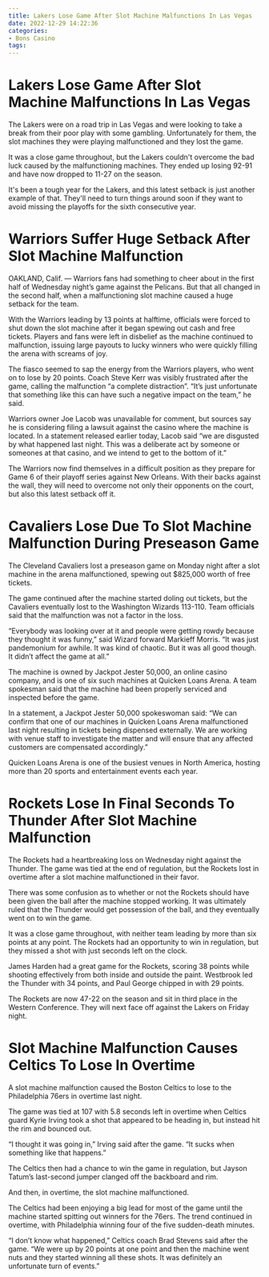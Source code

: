 ```yaml
---
title: Lakers Lose Game After Slot Machine Malfunctions In Las Vegas 
date: 2022-12-29 14:22:36
categories:
- Bons Casino
tags:
---
```



#  Lakers Lose Game After Slot Machine Malfunctions In Las Vegas 

The Lakers were on a road trip in Las Vegas and were looking to take a break from their poor play with some gambling. Unfortunately for them, the slot machines they were playing malfunctioned and they lost the game.

It was a close game throughout, but the Lakers couldn't overcome the bad luck caused by the malfunctioning machines. They ended up losing 92-91 and have now dropped to 11-27 on the season.

It's been a tough year for the Lakers, and this latest setback is just another example of that. They'll need to turn things around soon if they want to avoid missing the playoffs for the sixth consecutive year.

#  Warriors Suffer Huge Setback After Slot Machine Malfunction 

OAKLAND, Calif. — Warriors fans had something to cheer about in the first half of Wednesday night’s game against the Pelicans. But that all changed in the second half, when a malfunctioning slot machine caused a huge setback for the team.

With the Warriors leading by 13 points at halftime, officials were forced to shut down the slot machine after it began spewing out cash and free tickets. Players and fans were left in disbelief as the machine continued to malfunction, issuing large payouts to lucky winners who were quickly filling the arena with screams of joy.

The fiasco seemed to sap the energy from the Warriors players, who went on to lose by 20 points. Coach Steve Kerr was visibly frustrated after the game, calling the malfunction “a complete distraction”. “It’s just unfortunate that something like this can have such a negative impact on the team,” he said.

Warriors owner Joe Lacob was unavailable for comment, but sources say he is considering filing a lawsuit against the casino where the machine is located. In a statement released earlier today, Lacob said “we are disgusted by what happened last night. This was a deliberate act by someone or someones at that casino, and we intend to get to the bottom of it.”

The Warriors now find themselves in a difficult position as they prepare for Game 6 of their playoff series against New Orleans. With their backs against the wall, they will need to overcome not only their opponents on the court, but also this latest setback off it.

#  Cavaliers Lose Due To Slot Machine Malfunction During Preseason Game 

The Cleveland Cavaliers lost a preseason game on Monday night after a slot machine in the arena malfunctioned, spewing out $825,000 worth of free tickets.

The game continued after the machine started doling out tickets, but the Cavaliers eventually lost to the Washington Wizards 113-110. Team officials said that the malfunction was not a factor in the loss.

“Everybody was looking over at it and people were getting rowdy because they thought it was funny,” said Wizard forward Markieff Morris. “It was just pandemonium for awhile. It was kind of chaotic. But it was all good though. It didn’t affect the game at all.”

The machine is owned by Jackpot Jester 50,000, an online casino company, and is one of six such machines at Quicken Loans Arena. A team spokesman said that the machine had been properly serviced and inspected before the game.

In a statement, a Jackpot Jester 50,000 spokeswoman said: “We can confirm that one of our machines in Quicken Loans Arena malfunctioned last night resulting in tickets being dispensed externally. We are working with venue staff to investigate the matter and will ensure that any affected customers are compensated accordingly.”

Quicken Loans Arena is one of the busiest venues in North America, hosting more than 20 sports and entertainment events each year.

#  Rockets Lose In Final Seconds To Thunder After Slot Machine Malfunction 

The Rockets had a heartbreaking loss on Wednesday night against the Thunder. The game was tied at the end of regulation, but the Rockets lost in overtime after a slot machine malfunctioned in their favor.

There was some confusion as to whether or not the Rockets should have been given the ball after the machine stopped working. It was ultimately ruled that the Thunder would get possession of the ball, and they eventually went on to win the game.

It was a close game throughout, with neither team leading by more than six points at any point. The Rockets had an opportunity to win in regulation, but they missed a shot with just seconds left on the clock.

James Harden had a great game for the Rockets, scoring 38 points while shooting effectively from both inside and outside the paint. Westbrook led the Thunder with 34 points, and Paul George chipped in with 29 points.

The Rockets are now 47-22 on the season and sit in third place in the Western Conference. They will next face off against the Lakers on Friday night.

#  Slot Machine Malfunction Causes Celtics To Lose In Overtime

A slot machine malfunction caused the Boston Celtics to lose to the Philadelphia 76ers in overtime last night.

The game was tied at 107 with 5.8 seconds left in overtime when Celtics guard Kyrie Irving took a shot that appeared to be heading in, but instead hit the rim and bounced out.

“I thought it was going in,” Irving said after the game. “It sucks when something like that happens.”

The Celtics then had a chance to win the game in regulation, but Jayson Tatum’s last-second jumper clanged off the backboard and rim.

And then, in overtime, the slot machine malfunctioned.

The Celtics had been enjoying a big lead for most of the game until the machine started spitting out winners for the 76ers. The trend continued in overtime, with Philadelphia winning four of the five sudden-death minutes.

“I don’t know what happened,” Celtics coach Brad Stevens said after the game. “We were up by 20 points at one point and then the machine went nuts and they started winning all these shots. It was definitely an unfortunate turn of events.”